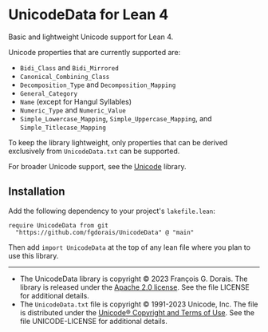 # UnicodeData for Lean 4

Basic and lightweight Unicode support for Lean 4.

Unicode properties that are currently supported are:

* `Bidi_Class` and `Bidi_Mirrored`
* `Canonical_Combining_Class`
* `Decomposition_Type` and `Decomposition_Mapping`
* `General_Category`
* `Name` (except for Hangul Syllables)
* `Numeric_Type` and `Numeric_Value`
* `Simple_Lowercase_Mapping`, `Simple_Uppercase_Mapping`, and `Simple_Titlecase_Mapping`

To keep the library lightweight, only properties that can be derived exclusively from `UnicodeData.txt` can be supported.

For broader Unicode support, see the [Unicode](https://github.com/xubaiw/Unicode.lean/) library.

## Installation

Add the following dependency to your project's `lakefile.lean`:

```lean
require UnicodeData from git
  "https://github.com/fgdorais/UnicodeData" @ "main"
```

Then add `import UnicodeData` at the top of any lean file where you plan to use this library.

-----

* The UnicodeData library is copyright © 2023 François G. Dorais. The library is released under the [Apache 2.0 license](http://www.apache.org/licenses/LICENSE-2.0). See the file LICENSE for additional details.
* The `UnicodeData.txt` file is copyright © 1991-2023 Unicode, Inc. The file is distributed under the [Unicode® Copyright and Terms of Use](https://www.unicode.org/copyright.html). See the file UNICODE-LICENSE for additional details.
